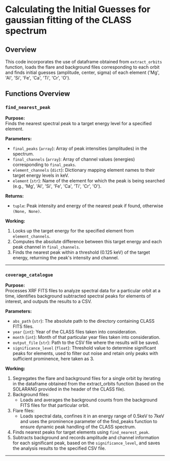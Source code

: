 #  Calculating the Initial Guesses for gaussian fitting of the CLASS spectrum

## Overview

This code incorporates the use of dataframe obtained from `extract_orbits` function, loads the flare and background files corresponding to each orbit and finds initial guesses (amplitude, center, sigma) of each element ('Mg', 'Al', 'Si', 'Fe', 'Ca', 'Ti', 'Cr', 'O').

## Functions Overview

### `find_nearest_peak`

**Purpose:**  
Finds the nearest spectral peak to a target energy level for a specified element.

**Parameters:**
- `final_peaks` (`array`): Array of peak intensities (amplitudes) in the spectrum.
- `final_channels` (`array`): Array of channel values (energies) corresponding to `final_peaks`.
- `element_channels` (`dict`): Dictionary mapping element names to their target energy levels in keV.
- `element` (`str`): Name of the element for which the peak is being searched (e.g., 'Mg', 'Al', 'Si', 'Fe', 'Ca', 'Ti', 'Cr', 'O').

**Returns:**
- `tuple`: Peak intensity and energy of the nearest peak if found, otherwise `(None, None)`.

**Working:**  
1. Looks up the target energy for the specified element from `element_channels`.
2. Computes the absolute difference between this target energy and each peak channel in `final_channels`.
3. Finds the nearest peak within a threshold (0.125 keV) of the target energy, returning the peak's intensity and channel.

---

### `coverage_catalogue`

**Purpose:**  
Processes XRF FITS files to analyze spectral data for a particular orbit at a time, identifies background subtracted spectral peaks for elements of interest, and outputs the results to a CSV.

**Parameters:**
- `abs_path` (`str`): The absolute path to the directory containing CLASS FITS files.
- `year` (`int`): Year of the CLASS files taken into consideration.
- `month` (`int`): Month of that particular year files taken into consideration.
- `output_file` (`str`): Path to the CSV file where the results will be saved.
- `significance_level` (`float`): Threshold value to determine significant peaks for elements, used to filter out noise and retain only peaks with sufficient prominence, here taken as 3.

**Working:**  
1. Segregates the flare and background files for a single orbit by iterating in the dataframe obtained from the extract_orbits function (based on the SOLARANG provided in the header of the CLASS file).
2. Background files:
   - Loads and averages the background counts from the background FITS files for that particular orbit.
3. Flare files:
   - Loads spectral data, confines it in an energy range of 0.5keV to 7keV and uses the prominence parameter of the find_peaks function to ensure dynamic peak handling of the CLASS spectrum.
4. Finds nearest peaks for target elements using `find_nearest_peak`.
5. Subtracts background and records amplitude and channel information for each significant peak, based on the `significance_level`, and saves the analysis results to the specified CSV file.

---